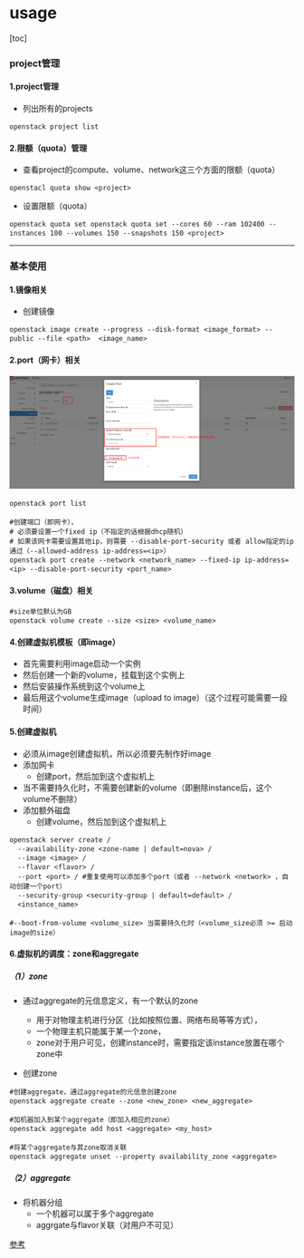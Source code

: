 # usage

[toc]

### project管理

#### 1.project管理

* 列出所有的projects
```shell
openstack project list
```

#### 2.限额（quota）管理

* 查看project的compute、volume、network这三个方面的限额（quota）
```shell
openstacl quota show <project>
```

* 设置限额（quota）
```shell
openstack quota set openstack quota set --cores 60 --ram 102400 --instances 100 --volumes 150 --snapshots 150 <project>
```

***

### 基本使用

#### 1.镜像相关

* 创建镜像
```shell
openstack image create --progress --disk-format <image_format> --public --file <path>  <image_name>
```

#### 2.port（网卡）相关
![](./imgs/usage_01.png)

```shell
openstack port list

#创建端口（即网卡），
# 必须要设置一个fixed ip（不指定的话根据dhcp随机）
# 如果该网卡需要设置其他ip，则需要 --disable-port-security 或者 allow指定的ip通过（--allowed-address ip-address=<ip>）
openstack port create --network <network_name> --fixed-ip ip-address=<ip> --disable-port-security <port_name>
```

#### 3.volume（磁盘）相关
```shell
#size单位默认为GB
openstack volume create --size <size> <volume_name>
```


#### 4.创建虚拟机模板（即image）

* 首先需要利用image启动一个实例
* 然后创建一个新的volume，挂载到这个实例上
* 然后安装操作系统到这个volume上
* 最后用这个volume生成image（upload to image）（这个过程可能需要一段时间）

#### 5.创建虚拟机
* 必须从image创建虚拟机，所以必须要先制作好image
* 添加网卡
  * 创建port，然后加到这个虚拟机上
* 当不需要持久化时，不需要创建新的volume（即删除instance后，这个volume不删除）
* 添加额外磁盘
  * 创建volume，然后加到这个虚拟机上

```shell
openstack server create /
  --availability-zone <zone-name | default=nova> /
  --image <image> /
  --flavor <flavor> /
  --port <port> / #重复使用可以添加多个port（或者 --network <network> ，自动创建一个port）
  --security-group <security-group | default=default> /
  <instance_name>

#--boot-from-volume <volume_size> 当需要持久化时（<volume_size必须 >= 启动image的size）
```

#### 6.虚拟机的调度：zone和aggregate

##### （1）zone
* 通过aggregate的元信息定义，有一个默认的zone
  * 用于对物理主机进行分区（比如按照位置、网络布局等等方式），
  * 一个物理主机只能属于某一个zone，
  * zone对于用户可见，创建instance时，需要指定该instance放置在哪个zone中

* 创建zone
```shell
#创建aggregate，通过aggregate的元信息创建zone
openstack aggregate create --zone <new_zone> <new_aggregate>

#加机器加入到某个aggregate（即加入相应的zone）
openstack aggregate add host <aggregate> <my_host>

#将某个aggregate与其zone取消关联
openstack aggregate unset --property availability_zone <aggregate>
```

##### （2）aggregate
* 将机器分组
  * 一个机器可以属于多个aggregate
  * aggrgate与flavor关联（对用户不可见）

[参考](https://docs.openstack.org/nova/latest/admin/aggregates.html#:~:text=Host%20aggregates%20are%20a%20mechanism,additional%20hardware%20or%20performance%20characteristics.)
